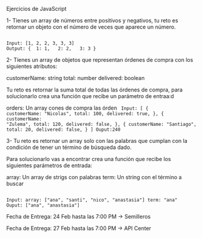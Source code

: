 Ejercicios de JavaScript


1- Tienes un array de números entre positivos y negativos, tu reto es retornar un objeto con el número de veces que aparece un número.

<code>
Input: [1, 2, 2, 3, 3, 3]
Output: {  1: 1,   2: 2,   3: 3 }
</code>

2- Tienes un array de objetos que representan órdenes de compra con los siguientes atributos:

customerName: string
total: number
delivered: boolean

Tu reto es retornar la suma total de todas las órdenes de compra, para solucionarlo crea una función que recibe un parámetro de entraa:d

orders: Un array cones de compra
 las órden
<code>
Input:
[
  {
    customerName: "Nicolas",
    total: 100,
    delivered: true,
  },
  {
    customerName: "Zulema",
    total: 120,
    delivered: false,
  },
  {
    customerName: "Santiago",
    total: 20,
    delivered: false,
  }
]
Ouput:240
</code>

3- Tu reto es retornar un array solo con las palabras que cumplan con la condición de tener un término de búsqueda dado.

Para solucionarlo vas a encontrar crea una función que recibe los siguientes parámetros de entrada:

array: Un array de strigs con palabras
term: Un string con el término a buscar

<code>
Input: array: ["ana", "santi", "nico", "anastasia"] term: "ana"
Ouput: ["ana", "anastasia"]
</code>

Fecha de Entrega: 24 Feb hasta las 7:00 PM -> Semilleros

Fecha de Entrega: 27 Feb hasta las 7:00 PM -> API Center

